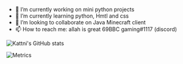 - 🔭 I’m currently working on mini python projects
- 🌱 I’m currently learning python, Hmtl and css
- 👯 I’m looking to collaborate on Java Minecraft client
- 📫 How to reach me: allah is great 69BBC gaming#1117 (discord)


![Kattni's GitHub stats](https://github-readme-stats.vercel.app/api?username=bbcgamlng&theme=tokyonight&show_icons=true)

![Metrics](https://metrics.lecoq.io/bbcgamlng?template=classic&languages=1&achievements=1¬able=1&base.indepth=false&base.hireable=false&languages.limit=8&languages.threshold=0%25&languages.other=false&languages.colors=github&languages.sections=most-used&languages.indepth=false&languages.analysis.timeout=15&languages.categories=markup%2C%20programming&languages.recent.categories=markup%2C%20programming&languages.recent.load=300&languages.recent.days=14&achievements.threshold=C&achievements.secrets=true&achievements.display=detailed&achievements.limit=0¬able.from=organization¬able.repositories=false¬able.indepth=false¬able.types=commit&config.timezone=America%2FNew%20York)
<!--
**bbcgamlng/bbcgamlng** is a ✨ _special_ ✨ repository because its `README.md` (this file) appears on your GitHub profile.

Here are some ideas to get you started:

- 🔭 I’m currently working on mini python projects
- 🌱 I’m currently learning python, Hmtl and css
- 👯 I’m looking to collaborate on Java Minecraft client

- 💬 Ask me about ...
- 📫 How to reach me: ...

- ⚡ Fun fact: ...
-->
